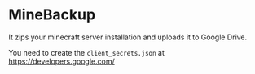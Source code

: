 # MineBackup

It zips your minecraft server installation and uploads it to Google Drive.

You need to create the `client_secrets.json` at https://developers.google.com/